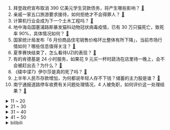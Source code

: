 1. 拜登政府宣布取消 390 亿美元学生贷款债务，将产生哪些影响？ [:link:](https://www.zhihu.com/question/612385180)
2. 亲戚一家五口旅游要求接待，如何拒绝才不会得罪人？ [:link:](https://www.zhihu.com/question/507346363)
3. 计算机行业会成为下一个土木工程吗？ [:link:](https://www.zhihu.com/question/602952609)
4. 地中海岛国塞浦路斯暴发猫科动物冠状病毒疫情，已有 30 万只猫死亡，致死率 90%，具体情况如何？ [:link:](https://www.zhihu.com/question/612427456)
5. 国家统计局发布「6 月份商品住宅销售价格环比整体有所下降」，当前市场行情如何？哪些信息值得关注？ [:link:](https://www.zhihu.com/question/612399929)
6. 夏季赛快结束了，怎么看待UZI的表现？ [:link:](https://www.zhihu.com/question/612240399)
7. 有的肯德基是 24 小时服务，如果花 9 元买一杯时蔬汤在店里待一晚上，会不会被赶出去？为什么？ [:link:](https://www.zhihu.com/question/345615910)
8. 《碟中谍7》伊尔莎是真的死了吗？ [:link:](https://www.zhihu.com/question/612275632)
9. 上半年人民币存款增加，为何都说年轻人存不下钱？储蓄的主力股是谁？ [:link:](https://www.zhihu.com/question/612271366)
10. 南宁通报道路停车收费有关问题处理情况，4 人被免职，如何评价这一处理结果？ [:link:](https://www.zhihu.com/question/612081244)
<details>
<summary>11 ~ 20</summary>

11. 中国足球「金哨」孙葆洁执裁贵州村超，曾被称作「中国最干净的裁判」，如何评价孙葆洁的执裁水平？ [:link:](https://www.zhihu.com/question/612380777)
12. 越来越多的南方人不远千里来东北拍视频，这说明什么？ [:link:](https://www.zhihu.com/question/611657781)
13. 如果把《英雄联盟》的光辉r改为吟唱十秒但伤害翻5倍是否超模？ [:link:](https://www.zhihu.com/question/612355931)
14. 如何看待清华团队发布 ChatGLM2-6B，对学术研究完全开放，允许免费商业使用？ [:link:](https://www.zhihu.com/question/612249095)
15. 「报复性熬夜」玩手机，可能会对眼睛造成什么影响？长远来看可能会导致什么视力问题？ [:link:](https://www.zhihu.com/question/604881042)
16. 国防科技大学博士生导师冯旸赫因公牺牲，年仅 38 岁，你对他都有哪些了解？ [:link:](https://www.zhihu.com/question/612230486)
17. 普通人有多少存款，才可以靠利息生活？ [:link:](https://www.zhihu.com/question/612271475)
18. 如何看待温网决赛，阿卡3：2击败德约夺冠？ [:link:](https://www.zhihu.com/question/612451512)
19. 如何评价关晓彤和张一山主演的电视剧《曾少年》？ [:link:](https://www.zhihu.com/question/456127524)
20. 《长安三万里》中对高适这一历史人物塑造得如何？历史上的高适是什么样的？ [:link:](https://www.zhihu.com/question/611135704)
</details>
<details>
<summary>21 ~ 30</summary>

21. 被临床医学录取了，大学生活中要注意什么？ [:link:](https://www.zhihu.com/question/548875089)
22. 电竞还是投资风口吗？未来有哪些值得关注的方向？ [:link:](https://www.zhihu.com/question/611889722)
23. 你见过最冷静的人是怎么样的？ [:link:](https://www.zhihu.com/question/315251005)
24. 2023年后，AI 还有什么研究方向有前景？ [:link:](https://www.zhihu.com/question/591140366)
25. 真正懂显卡的人，都选了什么显卡？ [:link:](https://www.zhihu.com/question/612043329)
26. 公务员进入单位时该如何自我介绍？ [:link:](https://www.zhihu.com/question/263559427)
27. 为什么猪油更适合米饭，黄油更适合面包？ [:link:](https://www.zhihu.com/question/610194040)
28. 如何看待 ICCV2023 审稿结果？ [:link:](https://www.zhihu.com/question/602507329)
29. 是什么让你突然觉得挣钱真的很重要？ [:link:](https://www.zhihu.com/question/607632545)
30. 我是个比较内向的女生，今年高考，我想知道到大学怎么能和周围的人处一种比较和谐良好的关系? [:link:](https://www.zhihu.com/question/609562688)
</details>
<details>
<summary>31 ~ 40</summary>

31. 小丑和蝙蝠侠是不是互为镜像的关系？或者说小丑是否可以理解为是蝙蝠侠的心魔？ [:link:](https://www.zhihu.com/question/521759474)
32. 生活中有哪些事你觉得普通但浪漫的？ [:link:](https://www.zhihu.com/question/600780044)
33. 进化和演化哪一个说法更加恰当？ [:link:](https://www.zhihu.com/question/330867720)
34. 如果你只能给新手作家一个关于写作的建议，你会建议他们做什么，为什么？ [:link:](https://www.zhihu.com/question/610450559)
35. 米酵菌酸中毒病死率超 50%，夏季如何避免食物中毒？有哪些急救措施？ [:link:](https://www.zhihu.com/question/612396434)
36. 如何评价金泰梨主演的韩剧《恶鬼》？ [:link:](https://www.zhihu.com/question/555806806)
37. 中国东航接收第二架国产大型客机 C919，将与首架机搭档执飞沪蓉快线，哪些信息值得关注？ [:link:](https://www.zhihu.com/question/612406672)
38. 明明是工作经验越久越吃香，为什么程序员却不是？ [:link:](https://www.zhihu.com/question/610198706)
39. 《长安三万里》评分上涨至 8.2，知乎推荐度 83%，票房破 3 亿，如何评价这一成绩？ [:link:](https://www.zhihu.com/question/611296005)
40. 参加学术会议，你们的收获大吗？ [:link:](https://www.zhihu.com/question/356001449)
</details>
<details>
<summary>41 ~ 50</summary>

41. 为什么家里的长辈炒菜基本都会放葱姜蒜等调料，而对于部分年轻人似乎变得可有可无？ [:link:](https://www.zhihu.com/question/605464337)
42. 乌武装部队总司令首次承认乌军攻击俄边境，称「使用的不是西方武器」，这意味着什么？ [:link:](https://www.zhihu.com/question/612380945)
43. 如何评价2023年CBA选秀状元陈国豪？ [:link:](https://www.zhihu.com/question/612257644)
44. 女排世联赛半决赛中国女排对阵波兰女排 3-0  挺进决赛，这场比赛都有哪些精彩看点？ [:link:](https://www.zhihu.com/question/612374981)
45. 好莱坞大罢工抵制 AI 入侵，演员编剧均罢工，63 年来首次全面停摆，如何看待此事？演员编剧担忧什么？ [:link:](https://www.zhihu.com/question/612245095)
46. 看完电影《消失的她》以后有个问题，赌真的戒不掉吗？ [:link:](https://www.zhihu.com/question/611260933)
47. 为什么很多新能源车没有变速箱，开起来却并不「平顺」甚至会晕车？ [:link:](https://www.zhihu.com/question/611489240)
48. 2023上海中考查分是什么体验？ [:link:](https://www.zhihu.com/question/548141318)
49. 尔朱荣的军事能力处于南北朝什么水准？ [:link:](https://www.zhihu.com/question/493693895)
50. 如何评价宫崎骏新片《你想活出怎样的人生》？ [:link:](https://www.zhihu.com/question/611944044)
</details><details>
<summary>bilibili</summary>

</details>